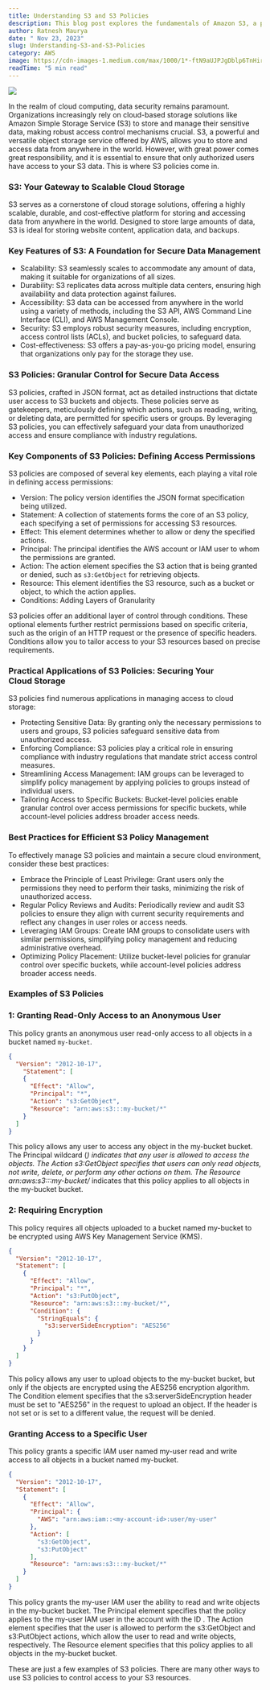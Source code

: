 ```yaml
---
title: Understanding S3 and S3 Policies
description: This blog post explores the fundamentals of Amazon S3, a powerful and versatile object storage service offered by AWS. We'll delve into the key features of S3, discuss S3 policies, and provide practical examples to illustrate how these policies work in real-world scenarios.
author: Ratnesh Maurya
date: " Nov 23, 2023"
slug: Understanding-S3-and-S3-Policies
category: AWS
image: https://cdn-images-1.medium.com/max/1000/1*-ftN9aUJPJgDblp6TnHirA.png
readTime: "5 min read"
---
```








![](https://cdn-images-1.medium.com/max/1000/1*-ftN9aUJPJgDblp6TnHirA.png)




In the realm of cloud computing, data security remains paramount. Organizations increasingly rely on cloud-based storage solutions like Amazon Simple Storage Service (S3) to store and manage their sensitive data, making robust access control mechanisms crucial. S3, a powerful and versatile object storage service offered by AWS, allows you to store and access data from anywhere in the world. However, with great power comes great responsibility, and it is essential to ensure that only authorized users have access to your S3 data. This is where S3 policies come in.

### S3: Your Gateway to Scalable Cloud Storage

S3 serves as a cornerstone of cloud storage solutions, offering a highly scalable, durable, and cost-effective platform for storing and accessing data from anywhere in the world. Designed to store large amounts of data, S3 is ideal for storing website content, application data, and backups.

### Key Features of S3: A Foundation for Secure Data Management

-   Scalability: S3 seamlessly scales to accommodate any amount of data, making it suitable for organizations of all sizes.
-   Durability: S3 replicates data across multiple data centers, ensuring high availability and data protection against failures.
-   Accessibility: S3 data can be accessed from anywhere in the world using a variety of methods, including the S3 API, AWS Command Line Interface (CLI), and AWS Management Console.
-   Security: S3 employs robust security measures, including encryption, access control lists (ACLs), and bucket policies, to safeguard data.
-   Cost-effectiveness: S3 offers a pay-as-you-go pricing model, ensuring that organizations only pay for the storage they use.

### S3 Policies: Granular Control for Secure Data Access

S3 policies, crafted in JSON format, act as detailed instructions that dictate user access to S3 buckets and objects. These policies serve as gatekeepers, meticulously defining which actions, such as reading, writing, or deleting data, are permitted for specific users or groups. By leveraging S3 policies, you can effectively safeguard your data from unauthorized access and ensure compliance with industry regulations.

### Key Components of S3 Policies: Defining Access Permissions

S3 policies are composed of several key elements, each playing a vital role in defining access permissions:

-   Version: The policy version identifies the JSON format specification being utilized.
-   Statement: A collection of statements forms the core of an S3 policy, each specifying a set of permissions for accessing S3 resources.
-   Effect: This element determines whether to allow or deny the specified actions.
-   Principal: The principal identifies the AWS account or IAM user to whom the permissions are granted.
-   Action: The action element specifies the S3 action that is being granted or denied, such as `s3:GetObject` for retrieving objects.
-   Resource: This element identifies the S3 resource, such as a bucket or object, to which the action applies.
-   Conditions: Adding Layers of Granularity

S3 policies offer an additional layer of control through conditions. These optional elements further restrict permissions based on specific criteria, such as the origin of an HTTP request or the presence of specific headers. Conditions allow you to tailor access to your S3 resources based on precise requirements.

### Practical Applications of S3 Policies: Securing Your Cloud Storage

S3 policies find numerous applications in managing access to cloud storage:

-   Protecting Sensitive Data: By granting only the necessary permissions to users and groups, S3 policies safeguard sensitive data from unauthorized access.
-   Enforcing Compliance: S3 policies play a critical role in ensuring compliance with industry regulations that mandate strict access control measures.
-   Streamlining Access Management: IAM groups can be leveraged to simplify policy management by applying policies to groups instead of individual users.
-   Tailoring Access to Specific Buckets: Bucket-level policies enable granular control over access permissions for specific buckets, while account-level policies address broader access needs.

### Best Practices for Efficient S3 Policy Management

To effectively manage S3 policies and maintain a secure cloud environment, consider these best practices:

-   Embrace the Principle of Least Privilege: Grant users only the permissions they need to perform their tasks, minimizing the risk of unauthorized access.
-   Regular Policy Reviews and Audits: Periodically review and audit S3 policies to ensure they align with current security requirements and reflect any changes in user roles or access needs.
-   Leveraging IAM Groups: Create IAM groups to consolidate users with similar permissions, simplifying policy management and reducing administrative overhead.
-   Optimizing Policy Placement: Utilize bucket-level policies for granular control over specific buckets, while account-level policies address broader access needs.

### Examples of S3 Policies

### 1: Granting Read-Only Access to an Anonymous User

This policy grants an anonymous user read-only access to all objects in a bucket named `my-bucket`.


```json
{
  "Version": "2012-10-17",
    "Statement": [
    {
      "Effect": "Allow",
      "Principal": "*", 
      "Action": "s3:GetObject",
      "Resource": "arn:aws:s3:::my-bucket/*"
    }
  ]
}
```

This policy allows any user to access any object in the my-bucket bucket. The Principal wildcard (*) indicates that any user is allowed to access the objects. The Action s3:GetObject specifies that users can only read objects, not write, delete, or perform any other actions on them. The Resource arn:aws:s3:::my-bucket/* indicates that this policy applies to all objects in the my-bucket bucket.

### 2: Requiring Encryption

This policy requires all objects uploaded to a bucket named my-bucket to be encrypted using AWS Key Management Service (KMS).

```json
{
  "Version": "2012-10-17",
  "Statement": [
    {
      "Effect": "Allow",
      "Principal": "*",
      "Action": "s3:PutObject",
      "Resource": "arn:aws:s3:::my-bucket/*", 
      "Condition": {
        "StringEquals": {
          "s3:serverSideEncryption": "AES256"
        }
      }
    }
  ]
}
```

This policy allows any user to upload objects to the my-bucket bucket, but only if the objects are encrypted using the AES256 encryption algorithm. The Condition element specifies that the s3:serverSideEncryption header must be set to "AES256" in the request to upload an object. If the header is not set or is set to a different value, the request will be denied.

### Granting Access to a Specific User

This policy grants a specific IAM user named my-user read and write access to all objects in a bucket named my-bucket.

```json
{
  "Version": "2012-10-17",
  "Statement": [
    {
      "Effect": "Allow",
      "Principal": {
        "AWS": "arn:aws:iam::<my-account-id>:user/my-user"
      },
      "Action": [
        "s3:GetObject",
        "s3:PutObject"
      ],
      "Resource": "arn:aws:s3:::my-bucket/*"
    }
  ]
}
```

This policy grants the my-user IAM user the ability to read and write objects in the my-bucket bucket. The Principal element specifies that the policy applies to the my-user IAM user in the account with the ID . The Action element specifies that the user is allowed to perform the s3:GetObject and s3:PutObject actions, which allow the user to read and write objects, respectively. The Resource element specifies that this policy applies to all objects in the my-bucket bucket.

These are just a few examples of S3 policies. There are many other ways to use S3 policies to control access to your S3 resources.